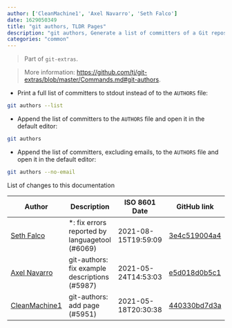 ```yaml
---
author: ['CleanMachine1', 'Axel Navarro', 'Seth Falco']
date: 1629050349
title: "git authors, TLDR Pages"
description: "git authors, Generate a list of committers of a Git repository."
categories: "common"
---
```

> Part of `git-extras`.

> More information: <https://github.com/tj/git-extras/blob/master/Commands.md#git-authors>.

- Print a full list of committers to stdout instead of to the `AUTHORS` file:

```bash
git authors --list
```

- Append the list of committers to the `AUTHORS` file and open it in the default editor:

```bash
git authors
```

- Append the list of committers, excluding emails, to the `AUTHORS` file and open it in the default editor:

```bash
git authors --no-email
```
List of changes to this documentation


Author | Description | ISO 8601 Date | GitHub link
------|-----|-----|-----
[Seth Falco](mailto:seth@falco.fun) | *: fix errors reported by languagetool (#6069) | 2021-08-15T19:59:09 | [3e4c519004a4](https://github.com/tldr-pages/tldr/commit/3e4c519004a471c861cdc609fd7239ee3355671c)
[Axel Navarro](mailto:navarroaxel@gmail.com) | git-authors: fix example descriptions (#5987) | 2021-05-24T14:53:03 | [e5d018d0b5c1](https://github.com/tldr-pages/tldr/commit/e5d018d0b5c14f805ef9c9b402a6fa305089bbe9)
[CleanMachine1](mailto:78213164+CleanMachine1@users.noreply.github.com) | git-authors: add page (#5951) | 2021-05-18T20:30:38 | [440330bd7d3a](https://github.com/tldr-pages/tldr/commit/440330bd7d3a285d4f8254118b0d065d470d4c75)

